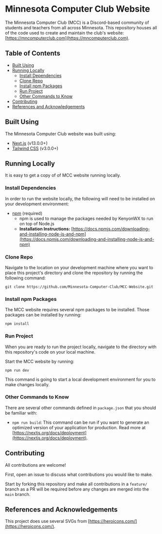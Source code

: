 # Minnesota Computer Club Website
The Minnesota Computer Club (MCC) is a Discord-based community of students and teachers from all across Minnesota. This repository houses all of the code used to create and maintain the club's website: [https://mncomputerclub.com](https://mncomputerclub.com).

## Table of Contents
- [Built Using](#built-using)
- [Running Locally](#running-locally)
  - [Install Dependencies](#install-dependencies)
  - [Clone Repo](#clone-repo)
  - [Install npm Packages](#install-npm-packages)
  - [Run Project](#run-project)
  - [Other Commands to Know](#other-commands-to-know)
- [Contributing](#contributing)
- [References and Acknowledgements](#references-and-acknowledgements)

## Built Using
The Minnesota Computer Club website was built using:
- [Next.js](https://nextjs.org) (v13.0.0+)
- [Tailwind CSS](https://tailwindcss.com/) (v3.0.0+)

## Running Locally
It is easy to get a copy of of MCC website running locally.

### Install Dependencies
In order to run the website locally, the following will need to be installed on your development environment:
- [npm](https://www.npmjs.com) (required)
  - npm is used to manage the packages needed by KenyonWX to run on top of Node.js
  - **Installation Instructions:** [https://docs.npmjs.com/downloading-and-installing-node-js-and-npm](https://docs.npmjs.com/downloading-and-installing-node-js-and-npm)

### Clone Repo
Navigate to the location on your development machine where you want to place this project's directory and clone the repository by running the following command:

    git clone https://github.com/Minnesota-Computer-Club/MCC-Website.git

### Install npm Packages
The MCC website requires several npm packages to be installed. Those packages can be installed by running:

    npm install

### Run Project
When you are ready to run the project locally, navigate to the directory with this repository's code on your local machine. 

Start the MCC website by running:

    npm run dev

This command is going to start a local development environment for you to make changes locally.
### Other Commands to Know
There are several other commands defined in `package.json` that you should be familiar with:
- `npm run build`: This command can be run if you want to generate an optimized version of your application for production. Read more at [https://nextjs.org/docs/deployment](https://nextjs.org/docs/deployment).

## Contributing
All contributions are welcome! 

First, open an issue to discuss what contributions you would like to make. 

Start by forking this repository and make all contributions in a `feature/` branch as a PR will be required before any changes are merged into the `main` branch.

## References and Acknowledgements
This project does use several SVGs from [https://heroicons.com/](https://heroicons.com/).